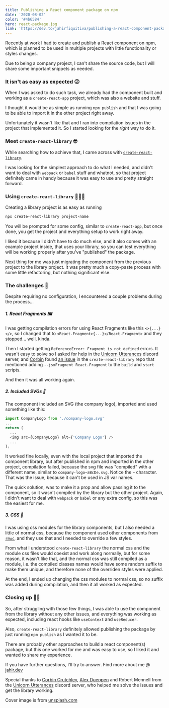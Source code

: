 ```yaml
---
title: Publishing a React component package on npm
date: '2020-08-02'
color: '#4b6584'
hero: react-package.jpg
link: 'https://dev.to/jahirfiquitiva/publishing-a-react-component-package-on-npm-3dn5'
---
```


Recently at work I had to create and publish a React component on npm, which is planned to be used in multiple projects with little functionality or styles changes.

Due to being a company project, I can't share the source code, but I will share some important snippets as needed.

### It isn't as easy as expected 😕

When I was asked to do such task, we already had the component built and working as a `create-react-app` project, which was also a website and stuff.

I thought it would be as simple as running `npm publish` and that I was going to be able to import it in the other project right away.

Unfortunately it wasn't like that and I ran into compilation issues in the project that implemented it. So I started looking for the _right_ way to do it.

### Meet `create-react-library` 🤓

While searching how to achieve that, I came across with [`create-react-library`](https://github.com/transitive-bullshit/create-react-library).

I was looking for the simplest approach to do what I needed, and didn't want to deal with `webpack` or `babel` stuff and whatnot, so that project definitely came in handy because it was easy to use and pretty straight forward.

### Using `create-react-library` 👨🏼‍💻

Creating a library project is as easy as running
```bash
npx create-react-library project-name
```

You will be prompted for some config, similar to `create-react-app`, but once done, you get the project and everything setup to work right away.

I liked it because I didn't have to do much else, and it also comes with an example project inside, that uses your library, so you can test everything will be working properly after you've "published" the package.

Next thing for me was just migrating the component from the previous project to the library project. It was pretty much a copy-paste process with some little refactoring, but nothing significant else.

### The challenges 😬

Despite requiring no configuration, I encountered a couple problems during the process...

##### 1. React Fragments 🖼

I was getting compilation errors for using React Fragments like this `<>{...}</>`, so I changed that to `<React.Fragment>{...}</React.Fragment>` and they stopped... well, kinda.

Then I started getting `ReferenceError: Fragment is not defined` errors. It wasn't easy to solve so I asked for help in the [Unicorn Utterances](https://discord.gg/FMcvc6T) discord server, and [Corbin](http://crutchcorn.dev/) found [an issue](https://github.com/transitive-bullshit/create-react-library/issues/243#issuecomment-653525598) in the `create-react-library` repo that mentioned adding `--jsxFragment React.Fragment` to the `build` and `start` scripts.

And then it was all working again.

##### 2. Included SVGs 📐

The component included an SVG (the company logo), imported and used something like this:
```javascript
import CompanyLogo from './company-logo.svg'
...
return (
  ...
  <img src={CompanyLogo} alt={'Company Logo'} />
  ...
);
```

It worked fine locally, even with the local project that imported the component library, but after published in npm and imported in the other project, compilation failed, because the svg file was "compiled" with a different name, similar to `company-logo~aBcDe.svg`. Notice the `~` character. That was the issue, because it can't be used in JS var names.

The quick solution, was to make it a prop and allow passing it to the component, so it wasn't compiled by the library but the other project. Again, I didn't want to deal with `webpack` or `babel` or any extra config, so this was the easiest for me.

##### 3. CSS 🎨

I was using css modules for the library components, but I also needed a little of normal css, because the component used other components from [`rmwc`](rmwc.io), and they use that and I needed to override a few styles.

From what I understood `create-react-library` the normal css and the module css files would coexist and work along normally, but for some reason, it wasn't like that, and the normal css was still compiled as a module, i.e. the compiled classes names would have some random suffix to make them unique, and therefore none of the overriden styles were applied.

At the end, I ended up changing the css modules to normal css, so no suffix was added during compilation, and then it all worked as expected.

### Closing up 👋🏼

So, after struggling with those few things, I was able to use the component from the library without any other issues, and everything was working as expected, including react hooks like `useContext` and `useReducer`.

Also, `create-react-library` definitely allowed publishing the package by just running `npm publish` as I wanted it to be.

There are probably other approaches to build a react component(s) package, but this one worked for me and was easy to use, so I liked it and wanted to share my experience.

If you have further questions, I'll try to answer.
Find more about me @ [jahir.dev](https://jahir.dev)

Special thanks to [Corbin Crutchley](http://crutchcorn.dev/), [Alex Dueppen](https://ajd.sh/) and Robert Mennell from the [Unicorn Utterances](https://discord.gg/FMcvc6T) discord server, who helped me solve the issues and get the library working.

Cover image is from [unsplash.com](https://unsplash.com/photos/FkjaN-7gWC0)
